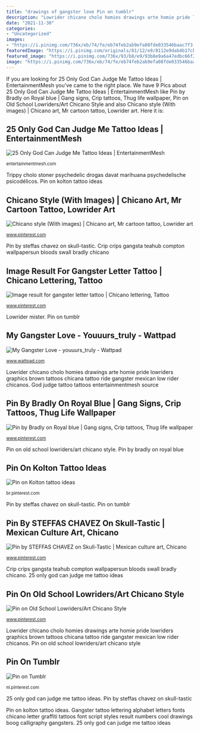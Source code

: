 ```yaml
---
title: "drawings of gangster love Pin on tumblr"
description: "Lowrider chicano cholo homies drawings arte homie pride lowriders graphics brown tattoos chicana tattoo ride gangster mexican low rider chicanos"
date: "2021-11-30"
categories:
- "Uncategorized"
images:
- "https://i.pinimg.com/736x/eb/74/fe/eb74feb2ab9efa08fde033546baac7f3--gangster-letters-letter-tattoos.jpg"
featuredImage: "https://i.pinimg.com/originals/81/12/e9/8112e9dab4b17cb9f7c1fcac82204a8d.jpg"
featured_image: "https://i.pinimg.com/736x/93/b8/e9/93b8e9a6a47edbc66f2b44e8b8ffe079.jpg"
image: "https://i.pinimg.com/736x/eb/74/fe/eb74feb2ab9efa08fde033546baac7f3--gangster-letters-letter-tattoos.jpg"
---
```


If you are looking for 25 Only God Can Judge Me Tattoo Ideas | EntertainmentMesh you've came to the right place. We have 9 Pics about 25 Only God Can Judge Me Tattoo Ideas | EntertainmentMesh like Pin by Bradly on Royal blue | Gang signs, Crip tattoos, Thug life wallpaper, Pin on Old School Lowriders/Art Chicano Style and also Chicano style (With images) | Chicano art, Mr cartoon tattoo, Lowrider art. Here it is:

## 25 Only God Can Judge Me Tattoo Ideas | EntertainmentMesh

![25 Only God Can Judge Me Tattoo Ideas | EntertainmentMesh](https://i0.wp.com/entertainmentmesh.com/wp-content/uploads/2017/01/Only-God-Can-Judge-Me-tattoos-7.jpg "Gangster tattoo lettering alphabet letters fonts chicano letter graffiti tattoos font script styles result numbers cool drawings boog calligraphy gangsters")

<small>entertainmentmesh.com</small>

Trippy cholo stoner psychedelic drogas davat marihuana psychedelische psicodélicos. Pin on kolton tattoo ideas

## Chicano Style (With Images) | Chicano Art, Mr Cartoon Tattoo, Lowrider Art

![Chicano style (With images) | Chicano art, Mr cartoon tattoo, Lowrider art](https://i.pinimg.com/originals/81/12/e9/8112e9dab4b17cb9f7c1fcac82204a8d.jpg "God judge tattoo tattoos entertainmentmesh source")

<small>www.pinterest.com</small>

Pin by steffas chavez on skull-tastic. Crip crips gangsta teahub compton wallpapersun bloods swall bradly chicano

## Image Result For Gangster Letter Tattoo | Chicano Lettering, Tattoo

![Image result for gangster letter tattoo | Chicano lettering, Tattoo](https://i.pinimg.com/736x/eb/74/fe/eb74feb2ab9efa08fde033546baac7f3--gangster-letters-letter-tattoos.jpg "Pin on tumblr")

<small>www.pinterest.com</small>

Lowrider mister. Pin on tumblr

## My Gangster Love - Youuurs_truly - Wattpad

![My Gangster Love - youuurs_truly - Wattpad](https://a.wattpad.com/cover/4929531-256-k859444.jpg "Gangster tattoo lettering alphabet letters fonts chicano letter graffiti tattoos font script styles result numbers cool drawings boog calligraphy gangsters")

<small>www.wattpad.com</small>

Lowrider chicano cholo homies drawings arte homie pride lowriders graphics brown tattoos chicana tattoo ride gangster mexican low rider chicanos. God judge tattoo tattoos entertainmentmesh source

## Pin By Bradly On Royal Blue | Gang Signs, Crip Tattoos, Thug Life Wallpaper

![Pin by Bradly on Royal blue | Gang signs, Crip tattoos, Thug life wallpaper](https://i.pinimg.com/736x/50/6d/be/506dbeca50f1501636e7a92baeb0d7d8.jpg "Pin by bradly on royal blue")

<small>www.pinterest.com</small>

Pin on old school lowriders/art chicano style. Pin by bradly on royal blue

## Pin On Kolton Tattoo Ideas

![Pin on Kolton tattoo ideas](https://i.pinimg.com/736x/df/37/88/df378853e570b2680565501007418806.jpg "Chicano style (with images)")

<small>br.pinterest.com</small>

Pin by steffas chavez on skull-tastic. Pin on tumblr

## Pin By STEFFAS CHAVEZ On Skull-Tastic | Mexican Culture Art, Chicano

![Pin by STEFFAS CHAVEZ on Skull-Tastic | Mexican culture art, Chicano](https://i.pinimg.com/736x/55/b5/44/55b544a7de684b7f1ce343e44131d29b.jpg "Pin on old school lowriders/art chicano style")

<small>www.pinterest.com</small>

Crip crips gangsta teahub compton wallpapersun bloods swall bradly chicano. 25 only god can judge me tattoo ideas

## Pin On Old School Lowriders/Art Chicano Style

![Pin on Old School Lowriders/Art Chicano Style](https://i.pinimg.com/736x/d2/33/b3/d233b3a27afb8437e208cbddd3839f4a--art-chicano-lowrider.jpg "My gangster love")

<small>www.pinterest.com</small>

Lowrider chicano cholo homies drawings arte homie pride lowriders graphics brown tattoos chicana tattoo ride gangster mexican low rider chicanos. Pin on old school lowriders/art chicano style

## Pin On Tumblr

![Pin on Tumblr](https://i.pinimg.com/736x/93/b8/e9/93b8e9a6a47edbc66f2b44e8b8ffe079.jpg "My gangster love")

<small>nl.pinterest.com</small>

25 only god can judge me tattoo ideas. Pin by steffas chavez on skull-tastic

Pin on kolton tattoo ideas. Gangster tattoo lettering alphabet letters fonts chicano letter graffiti tattoos font script styles result numbers cool drawings boog calligraphy gangsters. 25 only god can judge me tattoo ideas
